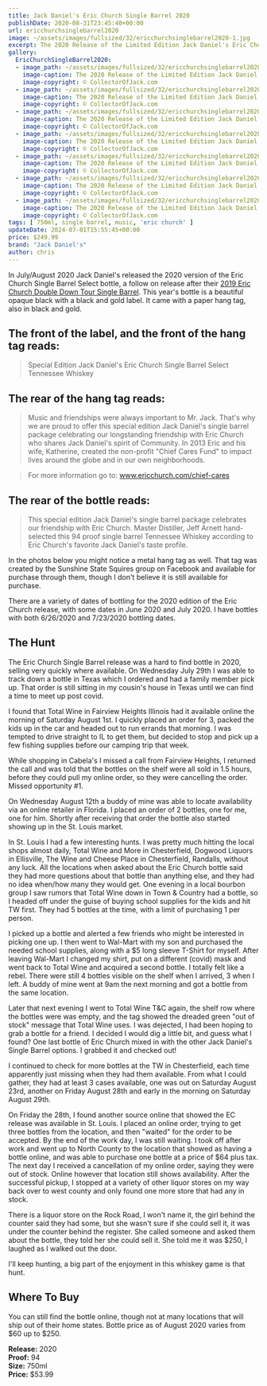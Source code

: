 ```yaml
---
title: Jack Daniel's Eric Church Single Barrel 2020
publishDate: 2020-08-31T23:45:40+00:00
url: ericchurchsinglebarrel2020
image: ~/assets/images/fullsized/32/ericchurchsinglebarrel2020-1.jpg
excerpt: The 2020 Release of the Limited Edition Jack Daniel's Eric Church Single Barrel Select
gallery:
  EricChurchSingleBarrel2020:
  - image_path: ~/assets/images/fullsized/32/ericchurchsinglebarrel2020-1.jpg
    image-caption: The 2020 Release of the Limited Edition Jack Daniel's Eric Church Single Barrel Select
    image-copyright: © CollectorOfJack.com
  - image_path: ~/assets/images/fullsized/32/ericchurchsinglebarrel2020-2.jpg
    image-caption: The 2020 Release of the Limited Edition Jack Daniel's Eric Church Single Barrel Select
    image-copyright: © CollectorOfJack.com
  - image_path: ~/assets/images/fullsized/32/ericchurchsinglebarrel2020-3.jpg
    image-caption: The 2020 Release of the Limited Edition Jack Daniel's Eric Church Single Barrel Select
    image-copyright: © CollectorOfJack.com
  - image_path: ~/assets/images/fullsized/32/ericchurchsinglebarrel2020-4.jpg
    image-caption: The 2020 Release of the Limited Edition Jack Daniel's Eric Church Single Barrel Select
    image-copyright: © CollectorOfJack.com
  - image_path: ~/assets/images/fullsized/32/ericchurchsinglebarrel2020-5.jpg
    image-caption: The 2020 Release of the Limited Edition Jack Daniel's Eric Church Single Barrel Select
    image-copyright: © CollectorOfJack.com
  - image_path: ~/assets/images/fullsized/32/ericchurchsinglebarrel2020-6.jpg
    image-caption: The 2020 Release of the Limited Edition Jack Daniel's Eric Church Single Barrel Select
    image-copyright: © CollectorOfJack.com
  - image_path: ~/assets/images/fullsized/32/ericchurchsinglebarrel2020-7.jpg
    image-caption: The 2020 Release of the Limited Edition Jack Daniel's Eric Church Single Barrel Select
    image-copyright: © CollectorOfJack.com
tags: [ 750ml, single barrel, music, 'eric church' ]
updateDate: 2024-07-01T15:55:45+00:00
price: $249.99
brand: "Jack Daniel's"
author: chris
---
```

In July/August 2020 Jack Daniel's released the 2020 version of the Eric Church Single Barrel Select bottle, a follow on release after their [2019 Eric Church Double Down Tour Single Barrel](/jackdanielsericchurch). This year's bottle is a beautiful opaque black with a black and gold label. It came with a paper hang tag, also in black and gold.

## The front of the label, and the front of the hang tag reads:
> Special Edition Jack Daniel's Eric Church Single Barrel Select Tennessee Whiskey

## The rear of the hang tag reads:
> Music and friendships were always important to Mr. Jack. That's why we are proud to offer this special edition Jack Daniel's single barrel package celebrating our longstanding friendship with Eric Church who shares Jack Daniel's spirit of Community. In 2013 Eric and his wife, Katherine, created the non-profit "Chief Cares Fund" to impact lives around the globe and in our own neighborhoods.

> For more information go to: www.ericchurch.com/chief-cares 

## The rear of the bottle reads:
> This special edition Jack Daniel's single barrel package celebrates our friendship with Eric Church. Master Distiller, Jeff Arnett hand-selected this 94 proof single barrel Tennessee Whiskey according to Eric Church's favorite Jack Daniel's taste profile.

In the photos below you might notice a metal hang tag as well. That tag was created by the Sunshine State Squires group on Facebook and available for purchase through them, though I don't believe it is still available for purchase.

There are a variety of dates of bottling for the 2020 edition of the Eric Church release, with some dates in June 2020 and July 2020. I have bottles with both 6/26/2020 and 7/23/2020 bottling dates.


## The Hunt
The Eric Church Single Barrel release was a hard to find bottle in 2020, selling very quickly where available. On Wednesday July 29th I was able to track down a bottle in Texas which I ordered and had a family member pick up. That order is still sitting in my cousin's house in Texas until we can find a time to meet up post covid. 

I found that Total Wine in Fairview Heights Illinois had it available online the morning of Saturday August 1st. I quickly placed an order for 3, packed the kids up in the car and headed out to run errands that morning. I was tempted to drive straight to IL to get them, but decided to stop and pick up a few fishing supplies before our camping trip that week. 

While shopping in Cabela's I missed a call from Fairview Heights, I returned the call and was told that the bottles on the shelf were all sold in 1.5 hours, before they could pull my online order, so they were cancelling the order. Missed opportunity #1.

On Wednesday August 12th a buddy of mine was able to locate availability via an online retailer in Florida. I placed an order of 2 bottles, one for me, one for him. Shortly after receiving that order the bottle also started showing up in the St. Louis market.

In St. Louis I had a few interesting hunts. I was pretty much hitting the local shops almost daily, Total Wine and More in Chesterfield, Dogwood Liquors in Ellisville, The Wine and Cheese Place in Chesterfield, Randalls, without any luck. All the locations when asked about the Eric Church bottle said they had more questions about that bottle than anything else, and they had no idea when/how many they would get. One evening in a local bourbon group I saw rumors that Total Wine down in Town & Country had a bottle, so I headed off under the guise of buying school supplies for the kids and hit TW first. They had 5 bottles at the time, with a limit of purchasing 1 per person.

I picked up a bottle and alerted a few friends who might be interested in picking one up. I then went to Wal-Mart with my son and purchased the needed school supplies, along with a $5 long sleeve T-Shirt for myself. After leaving Wal-Mart I changed my shirt, put on a different (covid) mask and went back to Total Wine and acquired a second bottle. I totally felt like a rebel. There were still 4 bottles visible on the shelf when I arrived, 3 when I left. A buddy of mine went at 9am the next morning and got a bottle from the same location.

Later that next evening I went to Total Wine T&C again, the shelf row where the bottles were was empty, and the tag showed the dreaded green "out of stock" message that Total Wine uses. I was dejected, I had been hoping to grab a bottle for a friend. I decided I would dig a little bit, and guess what I found? One last bottle of Eric Church mixed in with the other Jack Daniel's Single Barrel options. I grabbed it and checked out!

I continued to check for more bottles at the TW in Chesterfield, each time apparently just missing when they had them available. From what I could gather, they had at least 3 cases available, one was out on Saturday August 23rd, another on Friday August 28th and early in the morning on Saturday August 29th.

On Friday the 28th, I found another source online that showed the EC release was available in St. Louis. I placed an online order, trying to get three bottles from the location, and then "waited" for the order to be accepted. By the end of the work day, I was still waiting. I took off after work and went up to North County to the location that showed as having a bottle online, and was able to purchase one bottle at a price of $64 plus tax. The next day I received a cancellation of my online order, saying they were out of stock. Online however that location still shows availability. After the successful pickup, I stopped at a variety of other liquor stores on my way back over to west county and only found one more store that had any in stock.

There is a liquor store on the Rock Road, I won't name it, the girl behind the counter said they had some, but she wasn't sure if she could sell it, it was under the counter behind the register. She called someone and asked them about the bottle, they told her she could sell it. She told me it was $250, I laughed as I walked out the door.

I'll keep hunting, a big part of the enjoyment in this whiskey game is that hunt.

## Where To Buy

You can still find the bottle online, though not at many locations that will ship out of their home states. Bottle price as of August 2020 varies from $60 up to $250.


**Release:** 2020  
**Proof:** 94  
**Size:** 750ml  
**Price:** $53.99  




